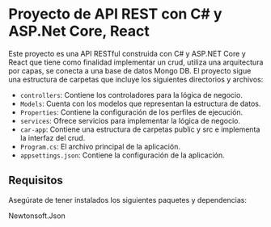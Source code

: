 # Proyecto de API REST con C# y ASP.Net Core, React 

Este proyecto es una API RESTful construida con C# y ASP.NET Core y React que tiene como finalidad implementar un crud, utiliza una arquitectura por capas, se conecta a una base de datos Mongo DB. El proyecto sigue una estructura de carpetas que incluye los siguientes directorios y archivos:

- `controllers`: Contiene los controladores para la lógica de negocio.
- `Models`: Cuenta con los modelos que representan la estructura de datos.
- `Properties`: Contiene la configuración de los perfiles de ejecución.
- `services`: Ofrece servicios para implementar la lógica de negocio.
- `car-app`: Contiene una estructura de carpetas public y src e implementa la interfaz del crud.
- `Program.cs`: El archivo principal de la aplicación.
- `appsettings.json`: Contiene la configuración de la aplicación.

## Requisitos

Asegúrate de tener instalados los siguientes paquetes y dependencias:

Newtonsoft.Json
